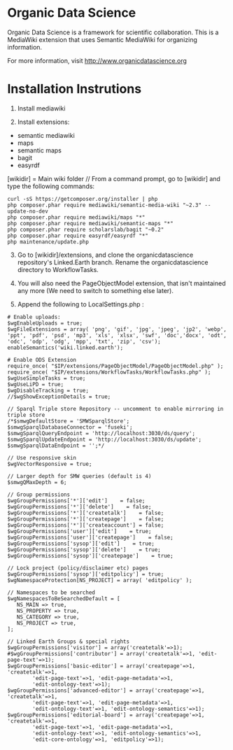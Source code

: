 Organic Data Science
====================
Organic Data Science is a framework for scientific collaboration.  This is a MediaWiki extension that uses Semantic MediaWiki for organizing information.

For more information, visit http://www.organicdatascience.org

Installation Instrutions
========================

1) Install mediawiki

2) Install extensions:
* semantic mediawiki
* maps
* semantic maps
* bagit
* easyrdf

[wikidir] = Main wiki folder
// From a command prompt, go to [wikidir] and type the following commands:
```
curl -sS https://getcomposer.org/installer | php
php composer.phar require mediawiki/semantic-media-wiki "~2.3" --update-no-dev
php composer.phar require mediawiki/maps "*"
php composer.phar require mediawiki/semantic-maps "*"
php composer.phar require scholarslab/bagit "~0.2"
php composer.phar require easyrdf/easyrdf "*"
php maintenance/update.php
```

3) Go to [wikidir]/extensions, and clone the organicdatascience repository's Linked.Earth branch. Rename the organicdatascience directory to WorkflowTasks.

4) You will also need the PageObjectModel extension, that isn't maintained any more (We need to switch to something else later).

5) Append the following to LocalSettings.php :
```
# Enable uploads:
$wgEnableUploads = true;
$wgFileExtensions = array( 'png', 'gif', 'jpg', 'jpeg', 'jp2', 'webp', 'ppt', 'pdf', 'psd', 'mp3', 'xls', 'xlsx', 'swf', 'doc','docx', 'odt', 'odc', 'odp', 'odg', 'mpp', 'txt', 'zip', 'csv');
enableSemantics('wiki.linked.earth');

# Enable ODS Extension
require_once( "$IP/extensions/PageObjectModel/PageObjectModel.php" );
require_once( "$IP/extensions/WorkflowTasks/WorkflowTasks.php" );
$wgUseSimpleTasks = true;
$wgUseLiPD = true;
$wgDisableTracking = true;
//$wgShowExceptionDetails = true;

// Sparql Triple store Repository -- uncomment to enable mirroring in triple store
/*$smwgDefaultStore = 'SMWSparqlStore';
$smwgSparqlDatabaseConnector = 'fuseki';
$smwgSparqlQueryEndpoint = 'http://localhost:3030/ds/query';
$smwgSparqlUpdateEndpoint = 'http://localhost:3030/ds/update';
$smwgSparqlDataEndpoint = '';*/

// Use responsive skin
$wgVectorResponsive = true;

// Larger depth for SMW queries (default is 4)
$smwgQMaxDepth = 6;

// Group permissions
$wgGroupPermissions['*']['edit']    = false;
$wgGroupPermissions['*']['delete']    = false;
$wgGroupPermissions['*']['createtalk']    = false;
$wgGroupPermissions['*']['createpage']    = false;
$wgGroupPermissions['*']['createaccount'] = false;
$wgGroupPermissions['user']['edit']    = true;
$wgGroupPermissions['user']['createpage']    = false;
$wgGroupPermissions['sysop']['edit']    = true;
$wgGroupPermissions['sysop']['delete']    = true;
$wgGroupPermissions['sysop']['createpage']    = true;

// Lock project (policy/disclaimer etc) pages
$wgGroupPermissions['sysop']['editpolicy'] = true;
$wgNamespaceProtection[NS_PROJECT] = array( 'editpolicy' );

// Namespaces to be searched
$wgNamespacesToBeSearchedDefault = [
   NS_MAIN => true,
   NS_PROPERTY => true,
   NS_CATEGORY => true,
   NS_PROJECT => true,
];

// Linked Earth Groups & special rights
$wgGroupPermissions['visitor'] = array('createtalk'=>1);
#$wgGroupPermissions['contributor'] = array('createtalk'=>1, 'edit-page-text'=>1);
$wgGroupPermissions['basic-editor'] = array('createpage'=>1, 'createtalk'=>1,
        'edit-page-text'=>1, 'edit-page-metadata'=>1,
        'edit-ontology-text'=>1);
$wgGroupPermissions['advanced-editor'] = array('createpage'=>1, 'createtalk'=>1,
        'edit-page-text'=>1, 'edit-page-metadata'=>1,
        'edit-ontology-text'=>1, 'edit-ontology-semantics'=>1);
$wgGroupPermissions['editorial-board'] = array('createpage'=>1, 'createtalk'=>1,
        'edit-page-text'=>1, 'edit-page-metadata'=>1,
        'edit-ontology-text'=>1, 'edit-ontology-semantics'=>1,
        'edit-core-ontology'=>1, 'editpolicy'=>1);
```
